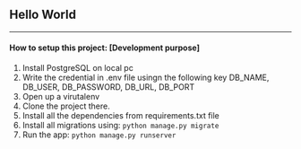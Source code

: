 ## Hello World

-----------------------------------------------
#### How to setup this project: [Development purpose]

1) Install PostgreSQL on local pc
2) Write the credential in .env file usingn the following key DB_NAME, DB_USER, DB_PASSWORD, DB_URL, DB_PORT
3) Open up a virutalenv
4) Clone the project there.
5) Install all the dependencies from requirements.txt file
6) Install all migrations using: ```python manage.py migrate```
7) Run the app: ```python manage.py runserver```